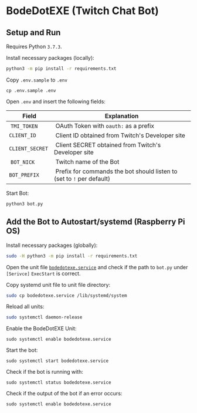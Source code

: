 # BodeDotEXE (Twitch Chat Bot)
## Setup and Run

Requires Python `3.7.3`.

Install necessary packages (locally):

```bash
python3 -m pip install -r requirements.txt
```

Copy `.env.sample` to `.env`

```
cp .env.sample .env

```

Open `.env` and insert the following fields:

| Field          | Explanation                                                           |
|----------------|-----------------------------------------------------------------------|
| `TMI_TOKEN`    | OAuth Token with `oauth:` as a prefix                                 |
| `CLIENT_ID`    | Client ID obtained from Twitch's Developer site                       |
| `CLIENT_SECRET`| Client SECRET obtained from Twitch's Developer site                   |
| `BOT_NICK`     | Twitch name of the Bot                                                | 
| `BOT_PREFIX`   | Prefix for commands the bot should listen to (set to `!` per default) |

Start Bot:

```
python3 bot.py
```

## Add the Bot to Autostart/systemd (Raspberry Pi OS)

Install necessary packages (globally):

```bash
sudo -H python3 -m pip install -r requirements.txt
```

Open the unit file [`bodedotexe.service`](./bodedotexe.service) and check if the path to `bot.py` under `[Serivce]` `ExecStart` is correct.

Copy systemd unit file to unit file directory:

```bash
sudo cp bodedotexe.service /lib/systemd/system
```

Reload all units:

```bash
sudo systemctl daemon-release
```

Enable the BodeDotEXE Unit:

```
sudo systemctl enable bodedotexe.service
```

Start the bot:

```
sudo systemctl start bodedotexe.service
```

Check if the bot is running with:

```
sudo systemctl status bodedotexe.service
```

Check if the output of the bot if an error occurs:

```
sudo systemctl enable bodedotexe.service
```
